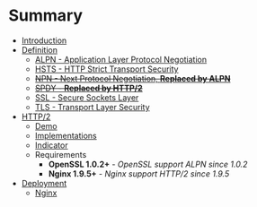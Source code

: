 # Summary

* [Introduction](README.md)
* [Definition](Definition/README.md)
  * [ALPN - Application Layer Protocol Negotiation](https://en.wikipedia.org/wiki/Application-Layer_Protocol_Negotiation)
  * [HSTS - HTTP Strict Transport Security](https://en.wikipedia.org/wiki/HTTP_Strict_Transport_Security)
  * [~~NPN - Next Protocol Negotiation, **Replaced by ALPN**~~](https://en.wikipedia.org/wiki/Application-Layer_Protocol_Negotiation)
  * [~~SPDY - **Replaced by HTTP/2**~~](https://en.wikipedia.org/wiki/SPDY)
  * [SSL - Secure Sockets Layer](https://en.wikipedia.org/wiki/Transport_Layer_Security)
  * [TLS - Transport Layer Security](https://en.wikipedia.org/wiki/Transport_Layer_Security)
* [HTTP/2](Http2/README.md)
  * [Demo](Http2/demo.md)
  * [Implementations](Http2/implementations.md)
  * [Indicator](Http2/indicator.md)
  * Requirements
    * **OpenSSL 1.0.2+** - *OpenSSL support ALPN since 1.0.2*
    * **Nginx 1.9.5+** - *Nginx support HTTP/2 since 1.9.5*
* [Deployment](Deployment/README.md)
  * [Nginx](Deployment/nginx.md)


